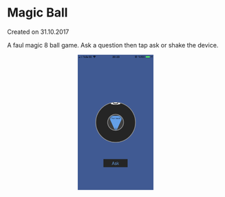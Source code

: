 # Magic Ball

Created on 31.10.2017

A faul magic 8 ball game. Ask a question then tap ask or shake the device.

<p align="center">
<img src="https://github.com/cembaykara/MagicBall/blob/master/Screenshot.jpeg?raw=true" width="35%" title="Screenshot">
</p>
